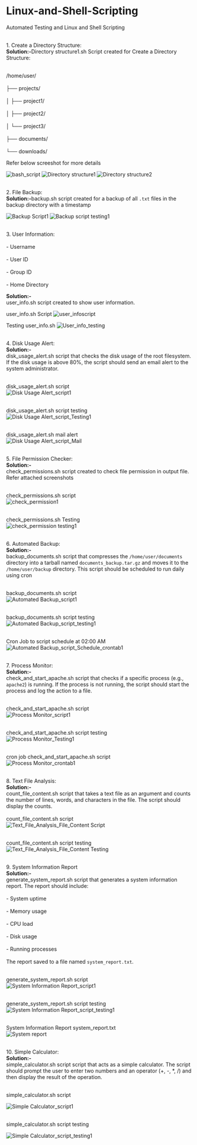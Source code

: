 # Linux-and-Shell-Scripting
Automated Testing and Linux and Shell Scripting

<br>1. Create a Directory Structure:</br>
<strong> Solution:-</strong>Directory structure1.sh Script created for Create a Directory Structure:

<br>/home/user/ </br>
<br>       ├── projects/</br>
<br>       │   ├── project1/</br>
<br>       │   ├── project2/</br>
<br>       │   └── project3/</br>
<br>       ├── documents/</br>
<br>       └── downloads/</br>

Refer below screeshot for more details

![bash_script](https://github.com/user-attachments/assets/20b309e1-b489-40e8-a7b1-e558de1e55b2)
![Directory structure1](https://github.com/user-attachments/assets/b14d16ee-58c4-4f21-b739-1abbd477aa0c)
![Directory structure2](https://github.com/user-attachments/assets/f0e8924d-d83e-4df7-a89c-d00bdd410351)

<br>2. File Backup:</br>
<strong> Solution:-</strong>backup.sh script created for a backup of all `.txt` files in the backup directory with a timestamp

   
![Backup Script1](https://github.com/user-attachments/assets/7ccc2ab0-c9ad-4134-a372-ca9308ff7719)
![Backup script testing1](https://github.com/user-attachments/assets/cb9eacb1-a34f-45c8-9923-e1f76a480810)


<br>3. User Information:</br>
<br>   - Username</br>
<br>  - User ID</br>
<br>   - Group ID</br>
<br>  - Home Directory</br>

<strong> Solution:-</strong><br>user_info.sh script created to show user information.</br>

user_info.sh Script
![user_infoscript](https://github.com/user-attachments/assets/18771a5a-9269-4322-ae50-ea48f78142c5)

Testing user_info.sh
![User_info_testing](https://github.com/user-attachments/assets/cc5c2d3b-f1d6-49f7-bab4-0046cc4d775f)

<br>4. Disk Usage Alert:</br>
<strong> Solution:-</strong><br> disk_usage_alert.sh script that checks the disk usage of the root filesystem. If the disk usage is above 80%, the script should send an email alert to the system administrator.

<br>disk_usage_alert.sh script</br>
![Disk Usage Alert_script1](https://github.com/user-attachments/assets/f53ba002-52a2-4b15-8bfe-ddbe3a680763)

<br>disk_usage_alert.sh script testing</br>
![Disk Usage Alert_script_Testing1](https://github.com/user-attachments/assets/632d0fc8-859e-4820-85cd-d3c445be9012)

<br>disk_usage_alert.sh mail alert</br>
![Disk Usage Alert_script_Mail](https://github.com/user-attachments/assets/3486cebe-935f-4c2a-8b02-bf1156c8060c)

<br>5. File Permission Checker:</br>
<strong> Solution:-</strong><br>check_permissions.sh script created to check file permission in output file. Refer attached screenshots</br>

<br>check_permissions.sh script</br>
![check_permission1](https://github.com/user-attachments/assets/6836196f-e7f4-47bd-a7ac-0a12f47749ff)

<br>check_permissions.sh Testing</br>
![check_permission testing1](https://github.com/user-attachments/assets/0eded4e6-8a42-4e22-8bad-219356e330b1)

<br>6. Automated Backup:</br>
<strong> Solution:-</strong><br> backup_documents.sh script that compresses the `/home/user/documents` directory into a tarball named `documents_backup.tar.gz` and moves it to the `/home/user/backup` directory. This script should be scheduled to run daily using cron</br>

<br>backup_documents.sh script</br>
![Automated Backup_script1](https://github.com/user-attachments/assets/70efe9dd-6e71-496b-be8e-22aef9295f17)

<br>backup_documents.sh script testing</br>
![Automated Backup_script_testing1](https://github.com/user-attachments/assets/6f2b46a5-dbd3-40ae-9bd0-476e44c3fd24)

<br>Cron Job to script schedule at 02:00 AM </br>
![Automated Backup_script_Schedule_crontab1](https://github.com/user-attachments/assets/2a476ec9-03f8-4118-8f1e-7c6eb62ec4c7)

<br>7. Process Monitor:</br>
<strong> Solution:-</strong><br> check_and_start_apache.sh script that checks if a specific process (e.g., `apache2`) is running. If the process is not running, the script should start the process and log the action to a file.</br>

<br> check_and_start_apache.sh script</br>
![Process Monitor_script1](https://github.com/user-attachments/assets/710ced72-17b3-4531-8aa5-a10f5df05f9b)

<br> check_and_start_apache.sh script testing</br>
![Process Monitor_Testing1](https://github.com/user-attachments/assets/7bce0b0b-2e30-4e2d-ab19-611e5a640eb1)

<br> cron job check_and_start_apache.sh script</br>
![Process Monitor_crontab1](https://github.com/user-attachments/assets/05dce7d9-a757-4b11-8f7d-9172b0696d72)

<br>8. Text File Analysis:</br>
<strong> Solution:-</strong><br>  count_file_content.sh script that takes a text file as an argument and counts the number of lines, words, and characters in the file. The script should display the counts.</br>
<br> count_file_content.sh script</br>
![Text_File_Analysis_File_Content Script](https://github.com/user-attachments/assets/f6ae5111-868e-4b48-ab89-cb4f6a1bd793)

<br> count_file_content.sh script testing</br>
![Text_File_Analysis_File_Content Testing](https://github.com/user-attachments/assets/e15e44e2-5c00-448b-97b6-1a5aa7eeabb0)

<br>9. System Information Report</br>
<strong> Solution:-</strong><br>  generate_system_report.sh script that generates a system information report. The report should include:</br>
<br>   - System uptime</br>
<br>  - Memory usage</br>
<br> - CPU load</br>
<br>   - Disk usage</br>
<br>  - Running processes</br>
<br>The report saved to a file named `system_report.txt`.</br>

<br> generate_system_report.sh script</br>
![System Information Report_script1](https://github.com/user-attachments/assets/e393dd07-4340-4f65-933d-425b5416d1fd)

<br> generate_system_report.sh script testing<br>
![System Information Report_script_testing1](https://github.com/user-attachments/assets/1b0e3546-c645-47d6-b566-ca3faf6b9f68)

<br> System Information Report system_report.txt <br>
![System report](https://github.com/user-attachments/assets/703b5388-edb6-418e-8509-3dc39b41b65d)


<br>10. Simple Calculator: </br>
<strong> Solution:-</strong><br>simple_calculator.sh script script that acts as a simple calculator. The script should prompt the user to enter two numbers and an operator (+, -, *, /) and then display the result of the operation.</br>

<br> simple_calculator.sh script </br>

![Simple Calculator_script1](https://github.com/user-attachments/assets/dda0696b-c34a-41e4-bafb-3e7bacf6d4a4)

<br> simple_calculator.sh script testing </br>

![Simple Calculator_script_testing1](https://github.com/user-attachments/assets/9b55d1eb-aba8-43a0-8432-f124164f55f1)




